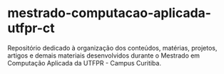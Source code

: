 # mestrado-computacao-aplicada-utfpr-ct
Repositório dedicado à organização dos conteúdos, matérias, projetos, artigos e demais materiais desenvolvidos durante o Mestrado em Computação Aplicada da UTFPR - Campus Curitiba.
